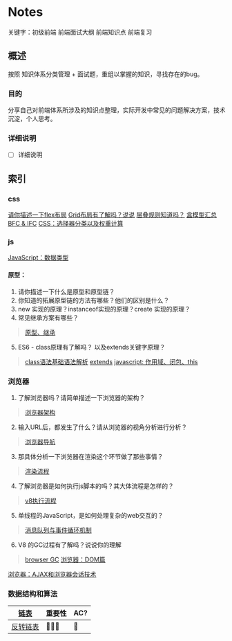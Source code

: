 # Notes

关键字：初级前端 前端面试大纲 前端知识点 前端复习

## 概述

按照 知识体系分类管理 + 面试题，重组以掌握的知识，寻找存在的bug。

### 目的

分享自己对前端体系所涉及的知识点整理，实际开发中常见的问题解决方案，技术沉淀，个人思考。

### 详细说明

* [ ] 详细说明

## 索引

### css
[请你描述一下flex布局](https://github.com/sup-fiveyear/Notes/issues/19)
[Grid布局有了解吗？说说](https://github.com/sup-fiveyear/Notes/issues/22)
[层叠规则知道吗？](https://github.com/sup-fiveyear/Notes/issues/23)
[盒模型汇总](https://github.com/sup-fiveyear/Notes/issues/4)
[BFC & IFC](https://github.com/sup-fiveyear/Notes/issues/5)
[CSS：选择器分类以及权重计算](https://github.com/sup-fiveyear/Notes/issues/14)


### js
[JavaScript：数据类型](https://github.com/sup-fiveyear/Notes/issues/2)
#### 原型：
1. 请你描述一下什么是原型和原型链？
2. 你知道的拓展原型链的方法有哪些？他们的区别是什么？
3. new 实现的原理？instanceof实现的原理？create 实现的原理？
4. 常见继承方案有哪些？
> [原型、继承](https://github.com/sup-fiveyear/Notes/issues/3)
5. ES6 - class原理有了解吗？ 以及extends关键字原理？
> [class语法基础语法解析](https://github.com/sup-fiveyear/Notes/issues/18)    [extends](https://github.com/sup-fiveyear/Notes/issues/20)
[javascript: 作用域、闭包、this](https://github.com/sup-fiveyear/Notes/issues/6)

### 浏览器

1. 了解浏览器吗？请简单描述一下浏览器的架构？
> [浏览器架构](https://github.com/sup-fiveyear/Notes/issues/15)
2. 输入URL后，都发生了什么？请从浏览器的视角分析进行分析？ 
> [浏览器导航](https://github.com/sup-fiveyear/Notes/issues/16)
3. 那具体分析一下浏览器在渲染这个环节做了那些事情？
> [渲染流程](https://github.com/sup-fiveyear/Notes/issues/7)
4. 了解浏览器是如何执行js脚本的吗？其大体流程是怎样的？
> [v8执行流程](https://github.com/sup-fiveyear/Notes/issues/13)
5. 单线程的JavaScript，是如何处理复杂的web交互的？
> [消息队列与事件循环机制](https://github.com/sup-fiveyear/Notes/issues/12)
6. V8 的GC过程有了解吗？说说你的理解 
> [browser GC](https://github.com/sup-fiveyear/Notes/issues/9)
[浏览器：DOM篇](https://github.com/sup-fiveyear/Notes/issues/8)

[浏览器：AJAX和浏览器会话技术](https://github.com/sup-fiveyear/Notes/issues/11)

### 数据结构和算法

| [链表](https://github.com/sup-fiveyear/interview-code/tree/master/%E7%AE%97%E6%B3%95%2B%E6%95%B0%E6%8D%AE%E7%BB%93%E6%9E%84/%E9%93%BE%E8%A1%A8) | 重要性 | AC? |
| ------------- | ------------- | ------------- |
| [反转链表](https://leetcode-cn.com/problems/reverse-linked-list/) | 🌝🌝🌝 | 💯 |


